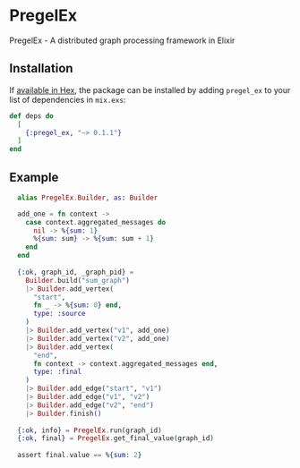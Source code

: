# PregelEx

PregelEx - A distributed graph processing framework in Elixir

## Installation

If [available in Hex](https://hex.pm/docs/publish), the package can be installed
by adding `pregel_ex` to your list of dependencies in `mix.exs`:

```elixir
def deps do
  [
    {:pregel_ex, "~> 0.1.1"}
  ]
end
```

## Example 
```elixir
  alias PregelEx.Builder, as: Builder

  add_one = fn context ->
    case context.aggregated_messages do
      nil -> %{sum: 1}
      %{sum: sum} -> %{sum: sum + 1}
    end
  end
  
  {:ok, graph_id, _graph_pid} = 
    Builder.build("sum_graph")
    |> Builder.add_vertex(
      "start",
      fn _ -> %{sum: 0} end,
      type: :source
    )
    |> Builder.add_vertex("v1", add_one)
    |> Builder.add_vertex("v2", add_one)
    |> Builder.add_vertex(
      "end",
      fn context -> context.aggregated_messages end,
      type: :final
    )
    |> Builder.add_edge("start", "v1")
    |> Builder.add_edge("v1", "v2")
    |> Builder.add_edge("v2", "end")
    |> Builder.finish()
  
  {:ok, info} = PregelEx.run(graph_id)
  {:ok, final} = PregelEx.get_final_value(graph_id)
  
  assert final.value == %{sum: 2}
```

